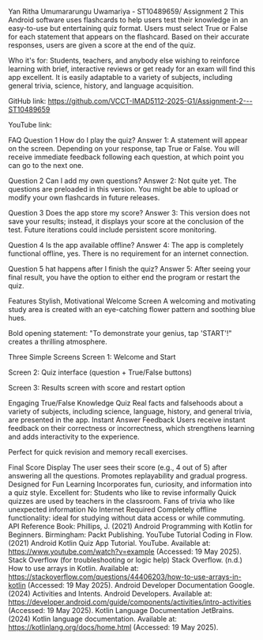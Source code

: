 Yan Ritha Umumararungu Uwamariya - ST10489659/ Assignment 2
This Android software uses flashcards to help users test their knowledge in an easy-to-use but entertaining quiz format. Users must select True or False for each statement that appears on the flashcard. Based on their accurate responses, users are given a score at the end of the quiz.

Who it's for:
Students, teachers, and anybody else wishing to reinforce learning with brief, interactive reviews or get ready for an exam will find this app excellent. It is easily adaptable to a variety of subjects, including general trivia, science, history, and language acquisition.

GitHub link: https://github.com/VCCT-IMAD5112-2025-G1/Assignment-2---ST10489659 

YouTube link:

FAQ
Question 1 How do I play the quiz?
Answer 1: A statement will appear on the screen. Depending on your response, tap True or False. You will receive immediate feedback following each question, at which point you can go to the next one.

Question 2 Can I add my own questions?
Answer 2: Not quite yet. The questions are preloaded in this version. You might be able to upload or modify your own flashcards in future releases.

Question 3 Does the app store my score?
Answer 3: This version does not save your results; instead, it displays your score at the conclusion of the test. Future iterations could include persistent score monitoring.

Question 4 Is the app available offline?
Answer 4: The app is completely functional offline, yes. There is no requirement for an internet connection.

Question 5 hat happens after I finish the quiz?
Answer 5: After seeing your final result, you have the option to either end the program or restart the quiz.

Features
Stylish, Motivational Welcome Screen
A welcoming and motivating study area is created with an eye-catching flower pattern and soothing blue hues.

Bold opening statement: "To demonstrate your genius, tap 'START'!" creates a thrilling atmosphere.

Three Simple Screens
Screen 1: Welcome and Start

Screen 2: Quiz interface (question + True/False buttons)

Screen 3: Results screen with score and restart option

Engaging True/False Knowledge Quiz
Real facts and falsehoods about a variety of subjects, including science, language, history, and general trivia, are presented in the app.
Instant Answer Feedback
Users receive instant feedback on their correctness or incorrectness, which strengthens learning and adds interactivity to the experience.

Perfect for quick revision and memory recall exercises.

Final Score Display
The user sees their score (e.g., 4 out of 5) after answering all the questions. Promotes replayability and gradual progress.
Designed for Fun Learning
Incorporates fun, curiosity, and information into a quiz style.
Excellent for:
Students who like to revise informally
Quick quizzes are used by teachers in the classroom.
Fans of trivia who like unexpected information
No Internet Required
Completely offline functionality: ideal for studying without data access or while commuting.
API Reference
Book:
Phillips, J. (2021) Android Programming with Kotlin for Beginners. Birmingham: Packt Publishing.
YouTube Tutorial
Coding in Flow. (2021) Android Kotlin Quiz App Tutorial. YouTube. Available at: https://www.youtube.com/watch?v=example (Accessed: 19 May 2025).
Stack Overflow (for troubleshooting or logic help)
Stack Overflow. (n.d.) How to use arrays in Kotlin. Available at: https://stackoverflow.com/questions/44406203/how-to-use-arrays-in-kotlin (Accessed: 19 May 2025).
Android Developer Documentation
Google. (2024) Activities and Intents. Android Developers. Available at: https://developer.android.com/guide/components/activities/intro-activities (Accessed: 19 May 2025).
Kotlin Language Documentation
JetBrains. (2024) Kotlin language documentation. Available at: https://kotlinlang.org/docs/home.html (Accessed: 19 May 2025).
